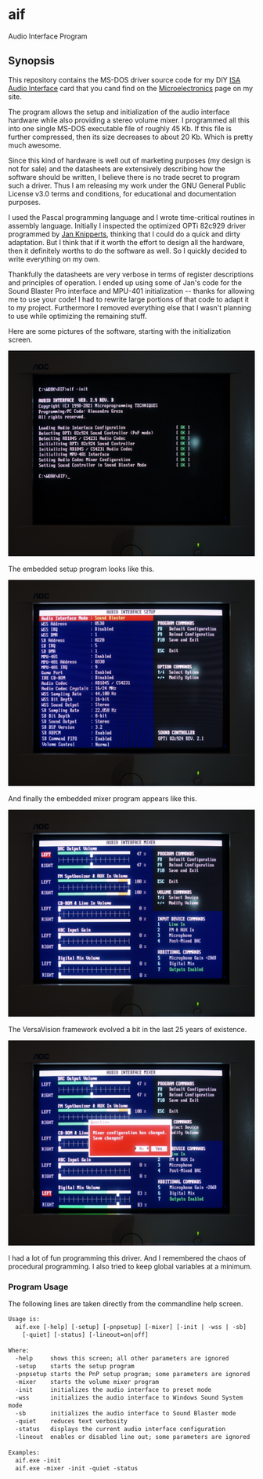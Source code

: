 # aif

Audio Interface Program

## Synopsis
This repository contains the MS-DOS driver source code for my DIY [ISA Audio Interface](http://www.alexandrugroza.ro/microelectronics/system-design/isa-audio-interface/index.html) card that you cand find on the [Microelectronics](http://www.alexandrugroza.ro/microelectronics/index.html) page on my site.

The program allows the setup and initialization of the audio interface hardware while also providing a stereo volume mixer. I programmed all this into one single MS-DOS executable file of roughly 45 Kb. If this file is further compressed, then its size decreases to about 20 Kb. Which is pretty much awesome.

Since this kind of hardware is well out of marketing purposes (my design is not for sale) and the datasheets are extensively describing how the software should be written, I believe there is no trade secret to program such a driver. Thus I am releasing my work under the GNU General Public License v3.0 terms and conditions, for educational and documentation purposes.

I used the Pascal programming language and I wrote time-critical routines in assembly language. Initially I inspected the optimized OPTi 82c929 driver programmed by [Jan Knipperts](https://github.com/JKnipperts), thinking that I could do a quick and dirty adaptation. But I think that if it worth the effort to design all the hardware, then it definitely worths to do the software as well. So I quickly decided to write everything on my own.

Thankfully the datasheets are very verbose in terms of register descriptions and principles of operation. I ended up using some of Jan's code for the Sound Blaster Pro interface and MPU-401 initialization -- thanks for allowing me to use your code! I had to rewrite large portions of that code to adapt it to my project. Furthermore I removed everything else that I wasn't planning to use while optimizing the remaining stuff.

Here are some pictures of the software, starting with the initialization screen.

![Audio Interface](https://github.com/agroza/aif/blob/master/images/isa-audio-interface-driver1.jpg?raw=true)

The embedded setup program looks like this.

![Audio Interface](https://github.com/agroza/aif/blob/master/images/isa-audio-interface-driver2.jpg?raw=true)

And finally the embedded mixer program appears like this.

![Audio Interface](https://github.com/agroza/aif/blob/master/images/isa-audio-interface-driver3.jpg?raw=true)

The VersaVision framework evolved a bit in the last 25 years of existence.

![Audio Interface](https://github.com/agroza/aif/blob/master/images/isa-audio-interface-driver4.jpg?raw=true)

I had a lot of fun programming this driver. And I remembered the chaos of procedural programming. I also tried to keep global variables at a minimum.

### Program Usage

The following lines are taken directly from the commandline help screen.

```
Usage is:
  aif.exe [-help] [-setup] [-pnpsetup] [-mixer] [-init | -wss | -sb]
    [-quiet] [-status] [-lineout=on|off]

Where:
  -help     shows this screen; all other parameters are ignored
  -setup    starts the setup program
  -pnpsetup starts the PnP setup program; some parameters are ignored
  -mixer    starts the volume mixer program
  -init     initializes the audio interface to preset mode
  -wss      initializes the audio interface to Windows Sound System mode
  -sb       initializes the audio interface to Sound Blaster mode
  -quiet    reduces text verbosity
  -status   displays the current audio interface configuration
  -lineout  enables or disabled line out; some parameters are ignored

Examples:
  aif.exe -init
  aif.exe -mixer -init -quiet -status
```
